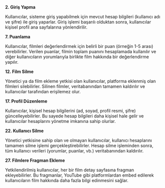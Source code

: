 **2. Giriş Yapma**

Kullanıcılar, sisteme giriş yapabilmek için mevcut hesap bilgileri (kullanıcı adı ve şifre) ile giriş yaparlar. Giriş işlemi başarılı olduktan sonra, kullanıcılar kişisel profil ana sayfalarına yönlendirilir.

**7. Puanlama**

Kullanıcılar, filmleri değerlendirmek için belirli bir puan (örneğin 1-5 arası) verebilirler. Verilen puanlar, filmin toplam puanını hesaplamada kullanılır ve diğer kullanıcıların yorumlarıyla birlikte film hakkında bir değerlendirme yapılır.

**12. Film Silme**

Yönetici ya da film ekleme yetkisi olan kullanıcılar, platforma eklenmiş olan filmleri silebilirler. Silinen filmler, veritabanından tamamen kaldırılır ve kullanıcılar tarafından erişilemez olur.

**17. Profil Düzenleme**

Kullanıcılar, kişisel hesap bilgilerini (ad, soyad, profil resmi, şifre) güncelleyebilirler. Bu sayede hesap bilgileri daha kişisel hale gelir ve kullanıcılar hesaplarını yönetme imkanına sahip olurlar.

**22. Kullanıcı Silme**

Yönetici yetkisine sahip olan ve olmayan kullanıcılar, kullanıcı hesaplarını tamamen silme işlemi gerçekleştirebilirler. Hesap silme işleminden sonra, tüm kullanıcı verileri (yorumlar, puanlar, vb.) veritabanından kaldırılır.

**27. Filmlere Fragman Ekleme**

Yetkilendirilmiş kullanıcılar, her bir film detay sayfasına fragman ekleyebilirler. Bu fragmanlar, YouTube gibi platformlardan embed edilerek kullanıcıların film hakkında daha fazla bilgi edinmesini sağlar.
